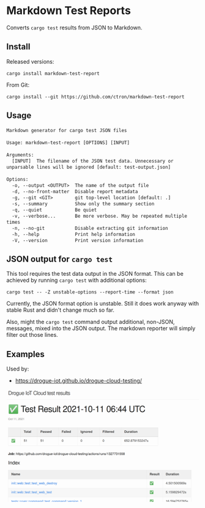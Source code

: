 # Markdown Test Reports

Converts `cargo test` results from JSON to Markdown.

## Install

Released versions:

    cargo install markdown-test-report

From Git:

    cargo install --git https://github.com/ctron/markdown-test-report

## Usage

```
Markdown generator for cargo test JSON files

Usage: markdown-test-report [OPTIONS] [INPUT]

Arguments:
  [INPUT]  The filename of the JSON test data. Unnecessary or unparsable lines will be ignored [default: test-output.json]

Options:
  -o, --output <OUTPUT>  The name of the output file
  -d, --no-front-matter  Disable report metadata
  -g, --git <GIT>        git top-level location [default: .]
  -s, --summary          Show only the summary section
  -q, --quiet            Be quiet
  -v, --verbose...       Be more verbose. May be repeated multiple times
  -n, --no-git           Disable extracting git information
  -h, --help             Print help information
  -V, --version          Print version information
```

## JSON output for `cargo test`

This tool requires the test data output in the JSON format. This can be achieved by running `cargo test` with additional options:

```shell
cargo test -- -Z unstable-options --report-time --format json
```

Currently, the JSON format option is unstable. Still it does work anyway with stable Rust and didn't change much so far.

Also, might the `cargo test` command output additional, non-JSON, messages, mixed into the JSON output. The markdown
reporter will simply filter out those lines.

## Examples

Used by:

  * https://drogue-iot.github.io/drogue-cloud-testing/

![Example Screenshot](docs/example1.png)
